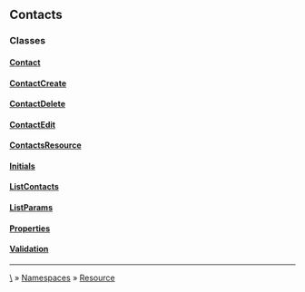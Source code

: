 ## Contacts




### Classes
#### [Contact](class-Contact)
#### [ContactCreate](class-ContactCreate)
#### [ContactDelete](class-ContactDelete)
#### [ContactEdit](class-ContactEdit)
#### [ContactsResource](class-ContactsResource)
#### [Initials](class-Initials)
#### [ListContacts](class-ListContacts)
#### [ListParams](class-ListParams)
#### [Properties](class-Properties)
#### [Validation](class-Validation)




***
[\\](Home) » [Namespaces](Namespaces) » [Resource](ns-Resource)